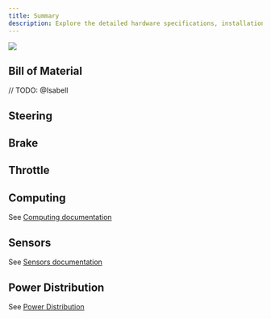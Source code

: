 ```yaml
---
title: Summary
description: Explore the detailed hardware specifications, installation guides, and maintenance instructions of the innovative GoKart V1 on our comprehensive documentation webpage.
---
```


![](../../../../../assets/hardware/GoKartV1/IMG_0753.JPG)
## Bill of Material
// TODO: @Isabell


## Steering

## Brake

## Throttle

## Computing
See [Computing documentation](/documentations/hardware/gokart-v1/computing/)

## Sensors 
See [Sensors documentation](/documentations/hardware/gokart-v1/sensor-stack/)

## Power Distribution
See [Power Distribution](/documentations/hardware/gokart-v1/power-distribution/)